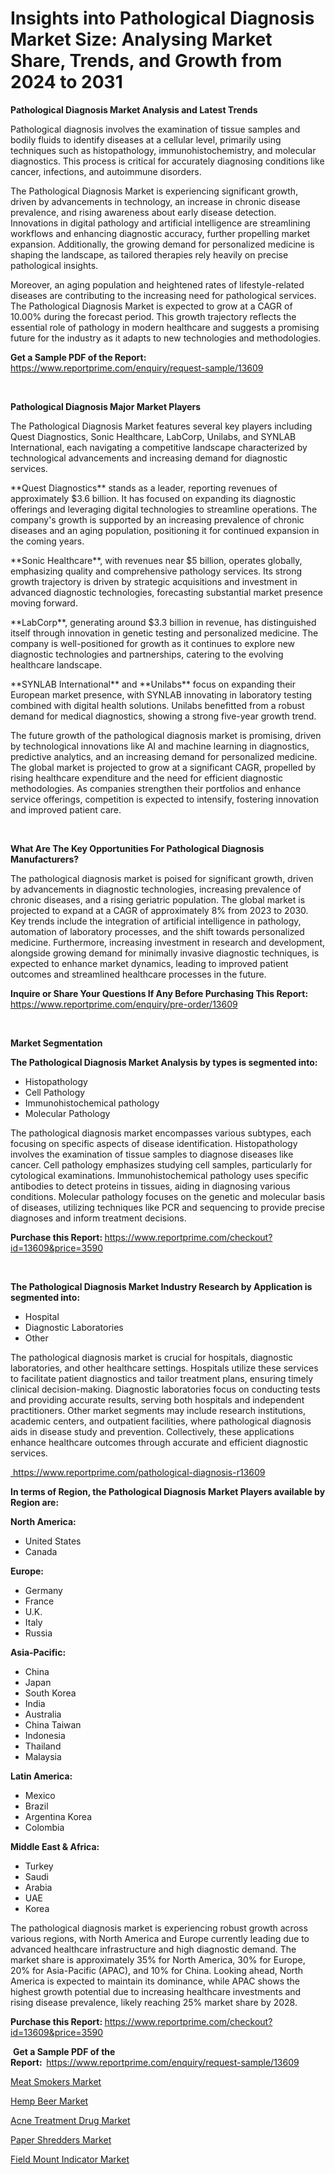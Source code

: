 <p><h1>Insights into Pathological Diagnosis Market Size: Analysing Market Share, Trends, and Growth from 2024 to 2031</h1></p><p><strong>Pathological Diagnosis Market Analysis and Latest Trends</strong></p>
<p><p>Pathological diagnosis involves the examination of tissue samples and bodily fluids to identify diseases at a cellular level, primarily using techniques such as histopathology, immunohistochemistry, and molecular diagnostics. This process is critical for accurately diagnosing conditions like cancer, infections, and autoimmune disorders. </p><p>The Pathological Diagnosis Market is experiencing significant growth, driven by advancements in technology, an increase in chronic disease prevalence, and rising awareness about early disease detection. Innovations in digital pathology and artificial intelligence are streamlining workflows and enhancing diagnostic accuracy, further propelling market expansion. Additionally, the growing demand for personalized medicine is shaping the landscape, as tailored therapies rely heavily on precise pathological insights. </p><p>Moreover, an aging population and heightened rates of lifestyle-related diseases are contributing to the increasing need for pathological services. The Pathological Diagnosis Market is expected to grow at a CAGR of 10.00% during the forecast period. This growth trajectory reflects the essential role of pathology in modern healthcare and suggests a promising future for the industry as it adapts to new technologies and methodologies.</p></p>
<p><strong>Get a Sample PDF of the Report:&nbsp;</strong> <a href="https://www.reportprime.com/enquiry/request-sample/13609">https://www.reportprime.com/enquiry/request-sample/13609</a></p>
<p>&nbsp;</p>
<p><strong>Pathological Diagnosis Major Market Players</strong></p>
<p><p>The Pathological Diagnosis Market features several key players including Quest Diagnostics, Sonic Healthcare, LabCorp, Unilabs, and SYNLAB International, each navigating a competitive landscape characterized by technological advancements and increasing demand for diagnostic services. </p><p>**Quest Diagnostics** stands as a leader, reporting revenues of approximately $3.6 billion. It has focused on expanding its diagnostic offerings and leveraging digital technologies to streamline operations. The company's growth is supported by an increasing prevalence of chronic diseases and an aging population, positioning it for continued expansion in the coming years.</p><p>**Sonic Healthcare**, with revenues near $5 billion, operates globally, emphasizing quality and comprehensive pathology services. Its strong growth trajectory is driven by strategic acquisitions and investment in advanced diagnostic technologies, forecasting substantial market presence moving forward.</p><p>**LabCorp**, generating around $3.3 billion in revenue, has distinguished itself through innovation in genetic testing and personalized medicine. The company is well-positioned for growth as it continues to explore new diagnostic technologies and partnerships, catering to the evolving healthcare landscape.</p><p>**SYNLAB International** and **Unilabs** focus on expanding their European market presence, with SYNLAB innovating in laboratory testing combined with digital health solutions. Unilabs benefitted from a robust demand for medical diagnostics, showing a strong five-year growth trend.</p><p>The future growth of the pathological diagnosis market is promising, driven by technological innovations like AI and machine learning in diagnostics, predictive analytics, and an increasing demand for personalized medicine. The global market is projected to grow at a significant CAGR, propelled by rising healthcare expenditure and the need for efficient diagnostic methodologies. As companies strengthen their portfolios and enhance service offerings, competition is expected to intensify, fostering innovation and improved patient care.</p></p>
<p>&nbsp;</p>
<p><strong>What Are The Key Opportunities For Pathological Diagnosis Manufacturers?</strong></p>
<p><p>The pathological diagnosis market is poised for significant growth, driven by advancements in diagnostic technologies, increasing prevalence of chronic diseases, and a rising geriatric population. The global market is projected to expand at a CAGR of approximately 8% from 2023 to 2030. Key trends include the integration of artificial intelligence in pathology, automation of laboratory processes, and the shift towards personalized medicine. Furthermore, increasing investment in research and development, alongside growing demand for minimally invasive diagnostic techniques, is expected to enhance market dynamics, leading to improved patient outcomes and streamlined healthcare processes in the future.</p></p>
<p><strong>Inquire or Share Your Questions If Any Before Purchasing This Report:</strong> <a href="https://www.reportprime.com/enquiry/pre-order/13609">https://www.reportprime.com/enquiry/pre-order/13609</a></p>
<p>&nbsp;</p>
<p><strong>Market Segmentation</strong></p>
<p><strong>The Pathological Diagnosis Market Analysis by types is segmented into:</strong></p>
<p><ul><li>Histopathology</li><li>Cell Pathology</li><li>Immunohistochemical pathology</li><li>Molecular Pathology</li></ul></p>
<p><p>The pathological diagnosis market encompasses various subtypes, each focusing on specific aspects of disease identification. Histopathology involves the examination of tissue samples to diagnose diseases like cancer. Cell pathology emphasizes studying cell samples, particularly for cytological examinations. Immunohistochemical pathology uses specific antibodies to detect proteins in tissues, aiding in diagnosing various conditions. Molecular pathology focuses on the genetic and molecular basis of diseases, utilizing techniques like PCR and sequencing to provide precise diagnoses and inform treatment decisions.</p></p>
<p><strong>Purchase this Report:&nbsp;</strong><a href="https://www.reportprime.com/checkout?id=13609&price=3590">https://www.reportprime.com/checkout?id=13609&price=3590</a></p>
<p>&nbsp;</p>
<p><strong>The Pathological Diagnosis Market Industry Research by Application is segmented into:</strong></p>
<p><ul><li>Hospital</li><li>Diagnostic Laboratories</li><li>Other</li></ul></p>
<p><p>The pathological diagnosis market is crucial for hospitals, diagnostic laboratories, and other healthcare settings. Hospitals utilize these services to facilitate patient diagnostics and tailor treatment plans, ensuring timely clinical decision-making. Diagnostic laboratories focus on conducting tests and providing accurate results, serving both hospitals and independent practitioners. Other market segments may include research institutions, academic centers, and outpatient facilities, where pathological diagnosis aids in disease study and prevention. Collectively, these applications enhance healthcare outcomes through accurate and efficient diagnostic services.</p></p>
<p><a href="https://www.reportprime.com/pathological-diagnosis-r13609">&nbsp;https://www.reportprime.com/pathological-diagnosis-r13609</a></p>
<p><strong>In terms of Region, the Pathological Diagnosis Market Players available by Region are:</strong></p>
<p>
    <p> <strong> North America: </strong>
        <ul>
            <li>United States</li>
            <li>Canada</li>
        </ul>
        </p> 
    <p> <strong> Europe: </strong>
        <ul>
            <li>Germany</li>
            <li>France</li>
            <li>U.K.</li>
            <li>Italy</li>
            <li>Russia</li>
        </ul>
        </p> 
    <p> <strong> Asia-Pacific: </strong>
        <ul>
            <li>China</li>
            <li>Japan</li>
            <li>South Korea</li>
            <li>India</li>
            <li>Australia</li>
            <li>China Taiwan</li>
            <li>Indonesia</li>
            <li>Thailand</li>
            <li>Malaysia</li>
        </ul>
        </p> 
    <p> <strong> Latin America: </strong>
        <ul>
            <li>Mexico</li>
            <li>Brazil</li>
            <li>Argentina Korea</li>
            <li>Colombia</li>
        </ul>
        </p> 
    <p> <strong> Middle East & Africa: </strong>
        <ul>
            <li>Turkey</li>
            <li>Saudi</li>
            <li>Arabia</li>
            <li>UAE</li>
            <li>Korea</li>
        </ul>
    </p>
    </p>
<p><p>The pathological diagnosis market is experiencing robust growth across various regions, with North America and Europe currently leading due to advanced healthcare infrastructure and high diagnostic demand. The market share is approximately 35% for North America, 30% for Europe, 20% for Asia-Pacific (APAC), and 10% for China. Looking ahead, North America is expected to maintain its dominance, while APAC shows the highest growth potential due to increasing healthcare investments and rising disease prevalence, likely reaching 25% market share by 2028.</p></p>
<p><strong>Purchase this Report: </strong><a href="https://www.reportprime.com/checkout?id=13609&price=3590">https://www.reportprime.com/checkout?id=13609&price=3590</a></p>
<p>&nbsp;<strong>Get a Sample PDF of the Report:&nbsp;&nbsp;</strong><a href="https://www.reportprime.com/enquiry/request-sample/13609">https://www.reportprime.com/enquiry/request-sample/13609</a></p>
<p><strong></strong></p>
<p><p><a href="https://www.linkedin.com/pulse/global-perspectives-meat-smokers-market-trends-forecast-2024-yi79f?trackingId=aZQCYnJKQqWgxXpBawB8Bg%3D%3D">Meat Smokers Market</a></p><p><a href="https://issuu.com/reportprime-2/docs/hemp-beer-market-size-2030.pptx_d25ee741b092a6">Hemp Beer Market</a></p><p><a href="https://github.com/MariaWashington76/Market-Research-Report-List-1/blob/main/acne-treatment-drug-market.md">Acne Treatment Drug Market</a></p><p><a href="https://www.linkedin.com/pulse/paper-shredders-market-size-type-strip-cut-shredderscross-cutparticle-cutcardboard-xlujf?trackingId=kzc4ebzxQZqCohhdvc98%2Fw%3D%3D">Paper Shredders Market</a></p><p><a href="https://medium.com/@eujr673/this-report-on-field-mount-indicator-market-is-a-comprehensive-analysis-of-market-shares-ac458a541715">Field Mount Indicator Market</a></p></p>